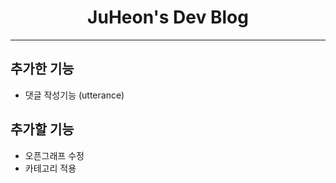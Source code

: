<div align="center">

# JuHeon's Dev Blog

---

</div>

## 추가한 기능

- 댓글 작성기능 (utterance)

## 추가할 기능

- 오픈그래프 수정
- 카테고리 적용
